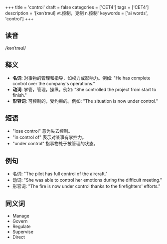 +++
title = 'control'
draft = false
categories = ['CET4']
tags = ['CET4']
description = '[kənˈtrəul] vt.控制，克制 n.控制'
keywords = ['ai words', 'control']
+++

## 读音
/kənˈtrəʊl/

## 释义
- **名词**: 对事物的管理和指导，如权力或影响力。例如: "He has complete control over the company's operations."
- **动词**: 掌管，管理，操纵。例如: "She controlled the project from start to finish."
- **形容词**: 可控制的，受约束的。例如: "The situation is now under control."

## 短语
- "lose control" 意为失去控制。
- "in control of" 表示对某事有掌控力。
- "under control" 指事物处于被管理的状态。

## 例句
- 名词: "The pilot has full control of the aircraft."
- 动词: "She was able to control her emotions during the difficult meeting."
- 形容词: "The fire is now under control thanks to the firefighters' efforts."

## 同义词
- Manage
- Govern
- Regulate
- Supervise
- Direct
